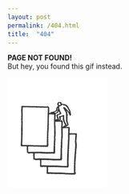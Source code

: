 ```yaml
---
layout: post
permalink: /404.html
title:  "404"
---
```



<b>PAGE NOT FOUND!</b> <br>
 But hey, you found this gif instead.

<img src="/images/burocracia.gif" alt="cool gif"  align="centered">

